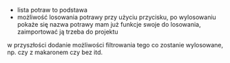 - lista potraw to podstawa
- możliwość losowania potrawy przy użyciu przycisku, po wylosowaniu pokaże się nazwa potrawy
  mam już funkcje swoje do losowania, zaimportować ją trzeba do projektu


w przyszłości dodanie możliwości filtrowania tego co zostanie wylosowane, np. czy z makaronem czy bez itd.
